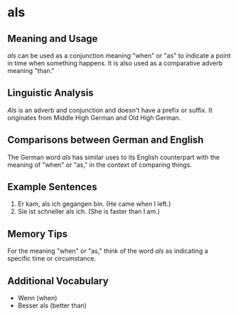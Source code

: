 # als
## Meaning and Usage
*als* can be used as a conjunction meaning "when" or "as" to indicate a point in time when something happens. It is also used as a comparative adverb meaning "than."

## Linguistic Analysis
*Als* is an adverb and conjunction and doesn't have a prefix or suffix. It originates from Middle High German and Old High German.

## Comparisons between German and English
The German word *als* has similar uses to its English counterpart with the meaning of "when" or "as," in the context of comparing things.

## Example Sentences
1. Er kam, als ich gegangen bin. (He came when I left.)
2. Sie ist schneller als ich. (She is faster than I am.)

## Memory Tips
For the meaning "when" or "as," think of the word *als* as indicating a specific time or circumstance.

## Additional Vocabulary
- Wenn (when)
- Besser als (better than)